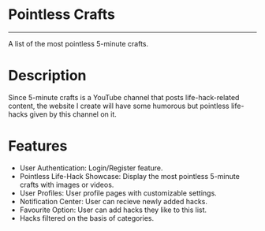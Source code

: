 # Pointless Crafts
---
A list of the most pointless 5-minute crafts.

# Description
Since 5-minute crafts is a YouTube channel that posts life-hack-related content, the website I create will have some humorous but pointless life-hacks given by this channel on it.

# Features
 - User Authentication: Login/Register feature.
 - Pointless Life-Hack Showcase: Display the most pointless 5-minute crafts with images or videos.
 - User Profiles: User profile pages with customizable settings.
 - Notification Center: User can recieve newly added hacks.
 - Favourite Option: User can add hacks they like to this list.
 - Hacks filtered on the basis of categories.